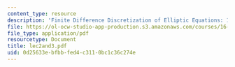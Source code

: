 ```yaml
---
content_type: resource
description: 'Finite Difference Discretization of Elliptic Equations: 1D Problem'
file: https://ol-ocw-studio-app-production.s3.amazonaws.com/courses/16-920j-numerical-methods-for-partial-differential-equations-sma-5212-spring-2003/0d25633ebfbbfed4c3110bc1c36c274e_lec2and3.pdf
file_type: application/pdf
resourcetype: Document
title: lec2and3.pdf
uid: 0d25633e-bfbb-fed4-c311-0bc1c36c274e
---
```


